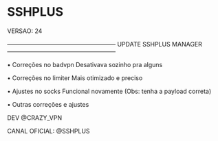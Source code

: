 # SSHPLUS

VERSAO: 24

——————————————————
UPDATE SSHPLUS MANAGER
——————————————————

• Correções no badvpn
Desativava sozinho pra alguns

• Correções no limiter
Mais otimizado e preciso

• Ajustes no socks
Funcional novamente
(Obs: tenha a payload correta)

• Outras correções e ajustes

DEV @CRAZY_VPN

CANAL OFICIAL: @SSHPLUS
